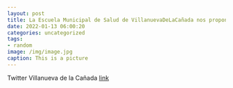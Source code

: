```yaml
---
layout: post
title: La Escuela Municipal de Salud de VillanuevaDeLaCañada nos propone en este vídeo una nueva receta saludable y fácil de preparar ...
date: 2022-01-13 06:00:20
categories: uncategorized
tags:
- random
image: /img/image.jpg
caption: This is a picture
---
```

Twitter Villanueva de la Cañada [link](https://twitter.com/AytoVDLCanada/status/1481214905583816705)

